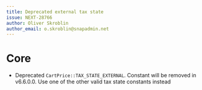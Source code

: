 ```yaml
---
title: Deprecated external tax state
issue: NEXT-28766
author: Oliver Skroblin
author_email: o.skroblin@snapadmin.net
---
```

# Core
* Deprecated `CartPrice::TAX_STATE_EXTERNAL`. Constant will be removed in v6.6.0.0. Use one of the other valid tax state constants instead
